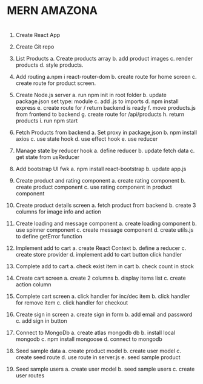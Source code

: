 # MERN AMAZONA

#

1. Create React App

2. Create Git repo

3. List Products
   a. Create products array
   b. add product images
   c. render products
   d. style products.

4. Add routing
   a.npm i react-router-dom
   b. create route for home screen
   c. create route for product screen.

5. Create Node.js server
   a. run npm init in root folder
   b. update package.json set type: module
   c. add .js to imports
   d. npm install express
   e. create route for / return backend is ready
   f. move products.js from frontend to backend
   g. create route for /api/products
   h. return products
   i. run npm start

6. Fetch Products from backend
   a. Set proxy in package,json
   b. npm install axios
   c. use state hook
   d. use effect hook
   e. use reducer

7. Manage state by reducer hook
   a. define reducer
   b. update fetch data
   c. get state from usReducer

8. Add bootstrap UI fwk
   a. npm install react-bootstrap
   b. update app.js

9. Create product and rating component
   a. create rating component
   b. create product component
   c. use rating component in product component

10. Create product details screen
    a. fetch product from backend
    b. create 3 columns for image info and action

11. Create loading and message component
    a. create loading component
    b. use spinner component
    c. create message component
    d. create utils.js to define getError function

12. Implement add to cart
    a. create React Context
    b. define a reducer
    c. create store provider
    d. implement add to cart button click handler

13. Complete add to cart
    a. check exist item in cart
    b. check count in stock

14. Create cart screen
    a. create 2 columns
    b. display items list
    c. create action column

15. Complete cart screen
    a. click handler for inc/dec item
    b. click handler for remove item
    c. click handler for checkout

16. Create sign in screen
    a. create sign in form
    b. add email and password
    c. add sign in button

17. Connect to MongoDb
    a. create atlas mongodb db
    b. install local mongodb
    c. npm install mongoose
    d. connect to mongodb

18. Seed sample data
    a. create product model
    b. create user model
    c. create seed route
    d. use route in server.js
    e. seed sample product

19. Seed sample users
    a. create user model
    b. seed sample users
    c. create user routes
